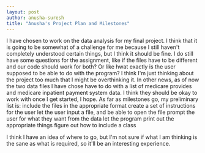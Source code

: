 ```yaml
---
layout: post
author: anusha-suresh
title: "Anusha's Project Plan and Milestones"
---
```


I have chosen to work on the data analysis for my final project. I think that it is going to be somewhat of a challenge for me because I still haven't completely understood certain things, but I think it should be fine. I do still have some questions for the assignment, like if the files have to be different and our code should work for both? Or like hwat exactly is the user supposed to be able to do with the program? I think I'm just thinking about the project too much that I might be overthinking it. In other news, as of now the two data files I have chose have to do with a list of medicare provides and medicare inpatient payment system data. I think they should be okay to work with once I get started, I hope. As far as milestones go, my preliminary list is:
  include the files in the appropriate format
  create a set of instructions for the user
  let the user input a file, and be able to open the file
  prompt the user for what they want from the data
  let the program print out the appropriate things
  figure out how to include a class

I think I have an idea of where to go, but I'm not sure if what I am thinking is the sane as what is required, so it'll be an interesting experience.
